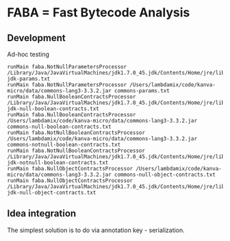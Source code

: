 # FABA = Fast Bytecode Analysis

## Development

Ad-hoc testing

    runMain faba.NotNullParametersProcessor /Library/Java/JavaVirtualMachines/jdk1.7.0_45.jdk/Contents/Home/jre/lib/rt.jar jdk-params.txt
    runMain faba.NotNullParametersProcessor /Users/lambdamix/code/kanva-micro/data/commons-lang3-3.3.2.jar commons-params.txt
    runMain faba.NullBooleanContractsProcessor /Library/Java/JavaVirtualMachines/jdk1.7.0_45.jdk/Contents/Home/jre/lib/rt.jar jdk-null-boolean-contracts.txt
    runMain faba.NullBooleanContractsProcessor /Users/lambdamix/code/kanva-micro/data/commons-lang3-3.3.2.jar commons-null-boolean-contracts.txt
    runMain faba.NotNullBooleanContractsProcessor /Users/lambdamix/code/kanva-micro/data/commons-lang3-3.3.2.jar commons-notnull-boolean-contracts.txt
    runMain faba.NotNullBooleanContractsProcessor /Library/Java/JavaVirtualMachines/jdk1.7.0_45.jdk/Contents/Home/jre/lib/rt.jar jdk-notnull-boolean-contracts.txt
    runMain faba.NullObjectContractsProcessor /Users/lambdamix/code/kanva-micro/data/commons-lang3-3.3.2.jar commons-null-object-contracts.txt
    runMain faba.NullObjectContractsProcessor /Library/Java/JavaVirtualMachines/jdk1.7.0_45.jdk/Contents/Home/jre/lib/rt.jar jdk-null-object-contracts.txt

## Idea integration

The simplest solution is to do via annotation key - serialization.
